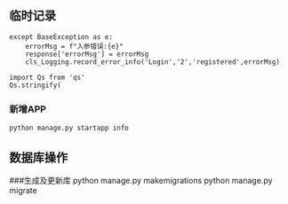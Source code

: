 ## 临时记录
    except BaseException as e:
        errorMsg = f"入参错误:{e}"
        response['errorMsg'] = errorMsg
        cls_Logging.record_error_info('Login','2','registered',errorMsg)

    import Qs from 'qs'
    Qs.stringify(

### 新增APP
    python manage.py startapp info

## 数据库操作
###生成及更新库
    python manage.py makemigrations
    python manage.py migrate